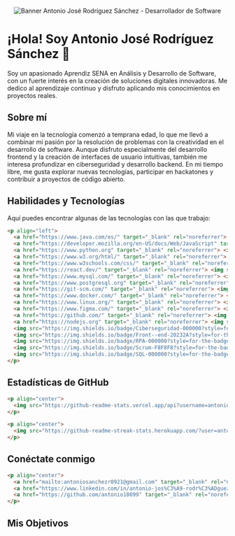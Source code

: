 <p align="center">
  <img src="/home/ubuntu/banner_github.png" alt="Banner Antonio José Rodríguez Sánchez - Desarrollador de Software">
</p>

# ¡Hola! Soy Antonio José Rodríguez Sánchez 👋

Soy un apasionado Aprendiz SENA en Análisis y Desarrollo de Software, con un fuerte interés en la creación de soluciones digitales innovadoras. Me dedico al aprendizaje continuo y disfruto aplicando mis conocimientos en proyectos reales.

## Sobre mí

Mi viaje en la tecnología comenzó a temprana edad, lo que me llevó a combinar mi pasión por la resolución de problemas con la creatividad en el desarrollo de software. Aunque disfruto especialmente del desarrollo frontend y la creación de interfaces de usuario intuitivas, también me interesa profundizar en ciberseguridad y desarrollo backend. En mi tiempo libre, me gusta explorar nuevas tecnologías, participar en hackatones y contribuir a proyectos de código abierto.

## Habilidades y Tecnologías

Aquí puedes encontrar algunas de las tecnologías con las que trabajo:

```markdown
<p align="left">
  <a href="https://www.java.com/es/" target="_blank" rel="noreferrer"> <img src="https://raw.githubusercontent.com/devicons/devicon/master/icons/java/java-original.svg" alt="java" width="40" height="40"/> </a>
  <a href="https://developer.mozilla.org/en-US/docs/Web/JavaScript" target="_blank" rel="noreferrer"> <img src="https://raw.githubusercontent.com/devicons/devicon/master/icons/javascript/javascript-original.svg" alt="javascript" width="40" height="40"/> </a>
  <a href="https://www.python.org" target="_blank" rel="noreferrer"> <img src="https://raw.githubusercontent.com/devicons/devicon/master/icons/python/python-original.svg" alt="python" width="40" height="40"/> </a>
  <a href="https://www.w3.org/html/" target="_blank" rel="noreferrer"> <img src="https://raw.githubusercontent.com/devicons/devicon/master/icons/html5/html5-original-wordmark.svg" alt="html5" width="40" height="40"/> </a>
  <a href="https://www.w3schools.com/css/" target="_blank" rel="noreferrer"> <img src="https://raw.githubusercontent.com/devicons/devicon/master/icons/css3/css3-original-wordmark.svg" alt="css3" width="40" height="40"/> </a>
  <a href="https://react.dev/" target="_blank" rel="noreferrer"> <img src="https://raw.githubusercontent.com/devicons/devicon/master/icons/react/react-original-wordmark.svg" alt="react" width="40" height="40"/> </a>
  <a href="https://www.mysql.com/" target="_blank" rel="noreferrer"> <img src="https://raw.githubusercontent.com/devicons/devicon/master/icons/mysql/mysql-original-wordmark.svg" alt="mysql" width="40" height="40"/> </a>
  <a href="https://www.postgresql.org" target="_blank" rel="noreferrer"> <img src="https://raw.githubusercontent.com/devicons/devicon/master/icons/postgresql/postgresql-original-wordmark.svg" alt="postgresql" width="40" height="40"/> </a>
  <a href="https://git-scm.com/" target="_blank" rel="noreferrer"> <img src="https://www.vectorlogo.zone/logos/git-scm/git-scm-icon.svg" alt="git" width="40" height="40"/> </a>
  <a href="https://www.docker.com/" target="_blank" rel="noreferrer"> <img src="https://raw.githubusercontent.com/devicons/devicon/master/icons/docker/docker-original-wordmark.svg" alt="docker" width="40" height="40"/> </a>
  <a href="https://www.linux.org/" target="_blank" rel="noreferrer"> <img src="https://raw.githubusercontent.com/devicons/devicon/master/icons/linux/linux-original.svg" alt="linux" width="40" height="40"/> </a>
  <a href="https://www.figma.com/" target="_blank" rel="noreferrer"> <img src="https://www.vectorlogo.zone/logos/figma/figma-icon.svg" alt="figma" width="40" height="40"/> </a>
  <a href="https://github.com/" target="_blank" rel="noreferrer"> <img src="https://img.shields.io/badge/GitHub-100000?style=for-the-badge&logo=github&logoColor=white" alt="GitHub" width="40" height="40"/> </a>
  <a href="https://nodejs.org" target="_blank" rel="noreferrer"> <img src="https://raw.githubusercontent.com/devicons/devicon/master/icons/nodejs/nodejs-original-wordmark.svg" alt="nodejs" width="40" height="40"/> </a>
  <img src="https://img.shields.io/badge/Ciberseguridad-000000?style=for-the-badge&logo=hackthebox&logoColor=white" alt="Ciberseguridad" width="40" height="40"/>
  <img src="https://img.shields.io/badge/Front--end-20232A?style=for-the-badge&logo=vercel&logoColor=white" alt="Front-end" width="40" height="40"/>
  <img src="https://img.shields.io/badge/RPA-000000?style=for-the-badge&logo=robotframework&logoColor=white" alt="RPA" width="40" height="40"/>
  <img src="https://img.shields.io/badge/Scrum-F8F8F8?style=for-the-badge&logo=scrumalliance&logoColor=black" alt="Scrum" width="40" height="40"/>
  <img src="https://img.shields.io/badge/SQL-000000?style=for-the-badge&logo=postgresql&logoColor=white" alt="SQL" width="40" height="40"/>
</p>
```

## Estadísticas de GitHub

```markdown
<p align="center">
  <img src="https://github-readme-stats.vercel.app/api?username=antonio18099&show_icons=true&theme=radical" alt="antonio18099"/>
</p>

<p align="center">
  <img src="https://github-readme-streak-stats.herokuapp.com/?user=antonio18099&theme=radical" alt="antonio18099"/>
</p>
```

## Conéctate conmigo

```markdown
<p align="center">
  <a href="mailto:antoniosanchezr0921@gmail.com" target="_blank" rel="noreferrer"> <img src="https://img.shields.io/badge/Gmail-D14836?style=for-the-badge&logo=gmail&logoColor=white" alt="Gmail"/> </a>
  <a href="https://www.linkedin.com/in/antonio-jos%C3%A9-rodr%C3%ADguez-s%C3%A1nchez-97b7b222a/" target="_blank" rel="noreferrer"> <img src="https://img.shields.io/badge/LinkedIn-0077B5?style=for-the-badge&logo=linkedin&logoColor=white" alt="LinkedIn"/> </a>
  <a href="https://github.com/antonio18099" target="_blank" rel="noreferrer"> <img src="https://img.shields.io/badge/GitHub-100000?style=for-the-badge&logo=github&logoColor=white" alt="GitHub"/> </a>
</p>
```

## Mis Objetivos




